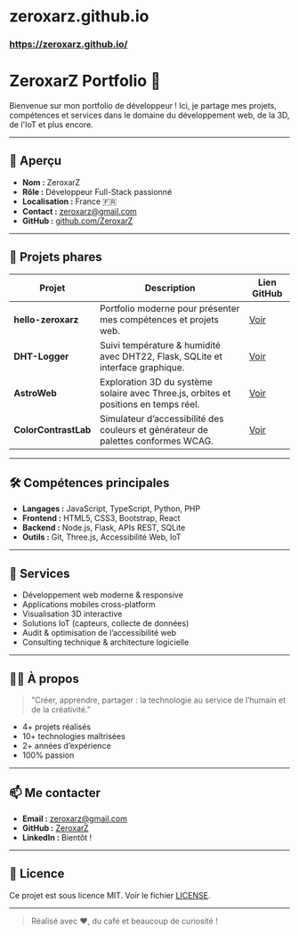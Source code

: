 # zeroxarz.github.io
### https://zeroxarz.github.io/
 # ZeroxarZ Portfolio 🚀

Bienvenue sur mon portfolio de développeur ! Ici, je partage mes projets, compétences et services dans le domaine du développement web, de la 3D, de l'IoT et plus encore.

---

## 🌟 Aperçu

- **Nom :** ZeroxarZ
- **Rôle :** Développeur Full-Stack passionné
- **Localisation :** France 🇫🇷
- **Contact :** zeroxarz@gmail.com
- **GitHub :** [github.com/ZeroxarZ](https://github.com/ZeroxarZ)

---

## 📂 Projets phares

| Projet              | Description                                                                                 | Lien GitHub                                      |
|---------------------|-------------------------------------------------------------------------------------------|--------------------------------------------------|
| **hello-zeroxarz**  | Portfolio moderne pour présenter mes compétences et projets web.                           | [Voir](https://github.com/ZeroxarZ/hello-zeroxarz) |
| **DHT-Logger**      | Suivi température & humidité avec DHT22, Flask, SQLite et interface graphique.             | [Voir](https://github.com/ZeroxarZ/dhtlogger)      |
| **AstroWeb**        | Exploration 3D du système solaire avec Three.js, orbites et positions en temps réel.      | [Voir](https://github.com/ZeroxarZ/AstroWeb)       |
| **ColorContrastLab**| Simulateur d’accessibilité des couleurs et générateur de palettes conformes WCAG.         | [Voir](https://github.com/ZeroxarZ/ColorContrastLab)                                           |

---

## 🛠️ Compétences principales

- **Langages :** JavaScript, TypeScript, Python, PHP
- **Frontend :** HTML5, CSS3, Bootstrap, React
- **Backend :** Node.js, Flask, APIs REST, SQLite
- **Outils :** Git, Three.js, Accessibilité Web, IoT

---

## 💼 Services

- Développement web moderne & responsive
- Applications mobiles cross-platform
- Visualisation 3D interactive
- Solutions IoT (capteurs, collecte de données)
- Audit & optimisation de l’accessibilité web
- Consulting technique & architecture logicielle

---

## 👨‍💻 À propos

> "Créer, apprendre, partager : la technologie au service de l’humain et de la créativité."

- 4+ projets réalisés
- 10+ technologies maîtrisées
- 2+ années d’expérience
- 100% passion

---

## 📫 Me contacter

- **Email :** zeroxarz@gmail.com
- **GitHub :** [ZeroxarZ](https://github.com/ZeroxarZ)
- **LinkedIn :** Bientôt !

---

## 📝 Licence

Ce projet est sous licence MIT. Voir le fichier [LICENSE](./LICENSE).

---

> Réalisé avec ❤️, du café et beaucoup de curiosité !
